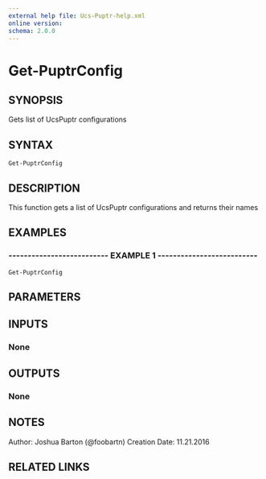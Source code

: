 ```yaml
---
external help file: Ucs-Puptr-help.xml
online version: 
schema: 2.0.0
---
```


# Get-PuptrConfig

## SYNOPSIS
Gets list of UcsPuptr configurations

## SYNTAX

```
Get-PuptrConfig
```

## DESCRIPTION
This function gets a list of UcsPuptr configurations and returns their names

## EXAMPLES

### -------------------------- EXAMPLE 1 --------------------------
```
Get-PuptrConfig
```

## PARAMETERS

## INPUTS

### None

## OUTPUTS

### None

## NOTES
Author:         Joshua Barton (@foobartn)
Creation Date:  11.21.2016

## RELATED LINKS

